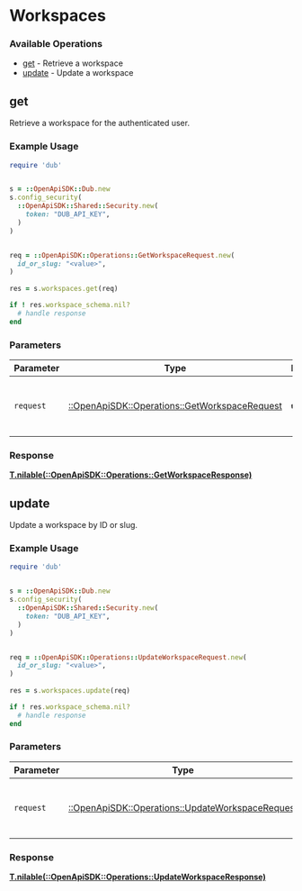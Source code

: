 # Workspaces


### Available Operations

* [get](#get) - Retrieve a workspace
* [update](#update) - Update a workspace

## get

Retrieve a workspace for the authenticated user.

### Example Usage

```ruby
require 'dub'


s = ::OpenApiSDK::Dub.new
s.config_security(
  ::OpenApiSDK::Shared::Security.new(
    token: "DUB_API_KEY",
  )
)


req = ::OpenApiSDK::Operations::GetWorkspaceRequest.new(
  id_or_slug: "<value>",
)
    
res = s.workspaces.get(req)

if ! res.workspace_schema.nil?
  # handle response
end

```

### Parameters

| Parameter                                                                                       | Type                                                                                            | Required                                                                                        | Description                                                                                     |
| ----------------------------------------------------------------------------------------------- | ----------------------------------------------------------------------------------------------- | ----------------------------------------------------------------------------------------------- | ----------------------------------------------------------------------------------------------- |
| `request`                                                                                       | [::OpenApiSDK::Operations::GetWorkspaceRequest](../../models/operations/getworkspacerequest.md) | :heavy_check_mark:                                                                              | The request object to use for the request.                                                      |


### Response

**[T.nilable(::OpenApiSDK::Operations::GetWorkspaceResponse)](../../models/operations/getworkspaceresponse.md)**


## update

Update a workspace by ID or slug.

### Example Usage

```ruby
require 'dub'


s = ::OpenApiSDK::Dub.new
s.config_security(
  ::OpenApiSDK::Shared::Security.new(
    token: "DUB_API_KEY",
  )
)


req = ::OpenApiSDK::Operations::UpdateWorkspaceRequest.new(
  id_or_slug: "<value>",
)
    
res = s.workspaces.update(req)

if ! res.workspace_schema.nil?
  # handle response
end

```

### Parameters

| Parameter                                                                                             | Type                                                                                                  | Required                                                                                              | Description                                                                                           |
| ----------------------------------------------------------------------------------------------------- | ----------------------------------------------------------------------------------------------------- | ----------------------------------------------------------------------------------------------------- | ----------------------------------------------------------------------------------------------------- |
| `request`                                                                                             | [::OpenApiSDK::Operations::UpdateWorkspaceRequest](../../models/operations/updateworkspacerequest.md) | :heavy_check_mark:                                                                                    | The request object to use for the request.                                                            |


### Response

**[T.nilable(::OpenApiSDK::Operations::UpdateWorkspaceResponse)](../../models/operations/updateworkspaceresponse.md)**

